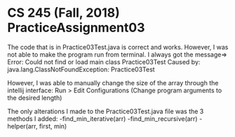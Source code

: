 # CS 245 (Fall, 2018) PracticeAssignment03

The code that is in Practice03Test.java is correct and works. However, I was not able to make the program run from terminal.
I always got the message=> Error: Could not find or load main class Practice03Test
                           Caused by: java.lang.ClassNotFoundException: Practice03Test

However, I was able to manually change the size of the array through the intellij interface: Run > Edit Configurations
(Change program arguments to the desired length)

The only alterations I made to the Practice03Test.java file was the 3 methods I added:
    -find_min_iterative(arr)
    -find_min_recursive(arr)
    -helper(arr, first, min)
